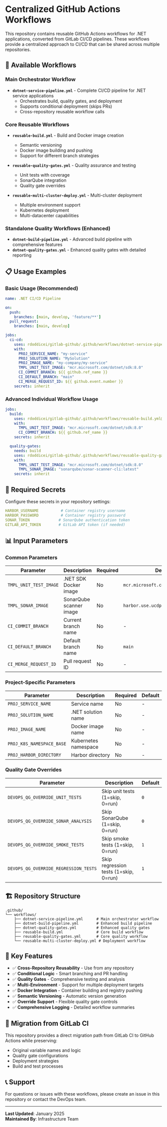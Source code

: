 # Centralized GitHub Actions Workflows

This repository contains reusable GitHub Actions workflows for .NET applications, converted from GitLab CI/CD pipelines. These workflows provide a centralized approach to CI/CD that can be shared across multiple repositories.

## 🚀 Available Workflows

### Main Orchestrator Workflow
- **`dotnet-service-pipeline.yml`** - Complete CI/CD pipeline for .NET service applications
  - Orchestrates build, quality gates, and deployment
  - Supports conditional deployment (skips PRs)
  - Cross-repository reusable workflow calls

### Core Reusable Workflows
- **`reusable-build.yml`** - Build and Docker image creation
  - Semantic versioning
  - Docker image building and pushing
  - Support for different branch strategies

- **`reusable-quality-gates.yml`** - Quality assurance and testing
  - Unit tests with coverage
  - SonarQube integration
  - Quality gate overrides

- **`reusable-multi-cluster-deploy.yml`** - Multi-cluster deployment
  - Multiple environment support
  - Kubernetes deployment
  - Multi-datacenter capabilities

### Standalone Quality Workflows (Enhanced)
- **`dotnet-build-pipeline.yml`** - Advanced build pipeline with comprehensive features
- **`dotnet-quality-gates.yml`** - Enhanced quality gates with detailed reporting

## 📋 Usage Examples

### Basic Usage (Recommended)
```yaml
name: .NET CI/CD Pipeline

on:
  push:
    branches: [main, develop, 'feature/**']
  pull_request:
    branches: [main, develop]

jobs:
  ci-cd:
    uses: rdoddicei/gitlab-github/.github/workflows/dotnet-service-pipeline.yml@main
    with:
      PROJ_SERVICE_NAME: "my-service"
      PROJ_SOLUTION_NAME: "MySolution"
      PROJ_IMAGE_NAME: "my-company/my-service"
      TMPL_UNIT_TEST_IMAGE: "mcr.microsoft.com/dotnet/sdk:8.0"
      CI_COMMIT_BRANCH: ${{ github.ref_name }}
      CI_DEFAULT_BRANCH: "main"
      CI_MERGE_REQUEST_ID: ${{ github.event.number }}
    secrets: inherit
```

### Advanced Individual Workflow Usage
```yaml
jobs:
  build:
    uses: rdoddicei/gitlab-github/.github/workflows/reusable-build.yml@main
    with:
      TMPL_UNIT_TEST_IMAGE: "mcr.microsoft.com/dotnet/sdk:8.0"
      CI_COMMIT_BRANCH: ${{ github.ref_name }}
    secrets: inherit

  quality-gates:
    needs: build
    uses: rdoddicei/gitlab-github/.github/workflows/reusable-quality-gates.yml@main
    with:
      TMPL_UNIT_TEST_IMAGE: "mcr.microsoft.com/dotnet/sdk:8.0"
      TMPL_SONAR_IMAGE: "sonarqube/sonar-scanner-cli:latest"
    secrets: inherit
```

## 🔧 Required Secrets

Configure these secrets in your repository settings:

```yaml
HARBOR_USERNAME          # Container registry username
HARBOR_PASSWORD          # Container registry password
SONAR_TOKEN             # SonarQube authentication token
GITLAB_API_TOKEN        # GitLab API token (if needed)
```

## 📊 Input Parameters

### Common Parameters
| Parameter | Description | Required | Default |
|-----------|-------------|----------|----------|
| `TMPL_UNIT_TEST_IMAGE` | .NET SDK Docker image | No | `mcr.microsoft.com/dotnet/sdk:8.0` |
| `TMPL_SONAR_IMAGE` | SonarQube scanner image | No | `harbor.use.ucdp.net/...` |
| `CI_COMMIT_BRANCH` | Current branch name | No | - |
| `CI_DEFAULT_BRANCH` | Default branch name | No | `main` |
| `CI_MERGE_REQUEST_ID` | Pull request ID | No | - |

### Project-Specific Parameters
| Parameter | Description | Required | Default |
|-----------|-------------|----------|----------|
| `PROJ_SERVICE_NAME` | Service name | No | - |
| `PROJ_SOLUTION_NAME` | .NET solution name | No | - |
| `PROJ_IMAGE_NAME` | Docker image name | No | - |
| `PROJ_K8S_NAMESPACE_BASE` | Kubernetes namespace | No | - |
| `PROJ_HARBOR_DIRECTORY` | Harbor directory | No | - |

### Quality Gate Overrides
| Parameter | Description | Default |
|-----------|-------------|----------|
| `DEVOPS_QG_OVERRIDE_UNIT_TESTS` | Skip unit tests (1=skip, 0=run) | `0` |
| `DEVOPS_QG_OVERRIDE_SONAR_ANALYSIS` | Skip SonarQube (1=skip, 0=run) | `0` |
| `DEVOPS_QG_OVERRIDE_SMOKE_TESTS` | Skip smoke tests (1=skip, 0=run) | `1` |
| `DEVOPS_QG_OVERRIDE_REGRESSION_TESTS` | Skip regression tests (1=skip, 0=run) | `1` |

## 🏗️ Repository Structure

```
.github/
└── workflows/
    ├── dotnet-service-pipeline.yml      # Main orchestrator workflow
    ├── dotnet-build-pipeline.yml        # Enhanced build pipeline
    ├── dotnet-quality-gates.yml         # Enhanced quality gates
    ├── reusable-build.yml               # Core build workflow
    ├── reusable-quality-gates.yml       # Core quality workflow
    └── reusable-multi-cluster-deploy.yml # Deployment workflow
```

## 🎯 Key Features

- ✅ **Cross-Repository Reusability** - Use from any repository
- ✅ **Conditional Logic** - Smart branching and PR handling
- ✅ **Quality Gates** - Comprehensive testing and analysis
- ✅ **Multi-Environment** - Support for multiple deployment targets
- ✅ **Docker Integration** - Container building and registry pushing
- ✅ **Semantic Versioning** - Automatic version generation
- ✅ **Override Support** - Flexible quality gate controls
- ✅ **Comprehensive Logging** - Detailed workflow summaries

## 🔄 Migration from GitLab CI

This repository provides a direct migration path from GitLab CI to GitHub Actions while preserving:
- Original variable names and logic
- Quality gate configurations
- Deployment strategies
- Build and test processes

## 📞 Support

For questions or issues with these workflows, please create an issue in this repository or contact the DevOps team.

---

**Last Updated**: January 2025  
**Maintained By**: Infrastructure Team
